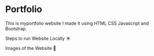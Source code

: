 <!-- # ahsankhan26.github.io

Personal Static Website

[ahsankhan.me](https://ahsankhan.me) -->
# Portfolio
This is myportfolio website I made it
using HTML CSS Javascript and Bootstrap.


Steps to run Website Locally ☀️


Images of the Website 🥰

